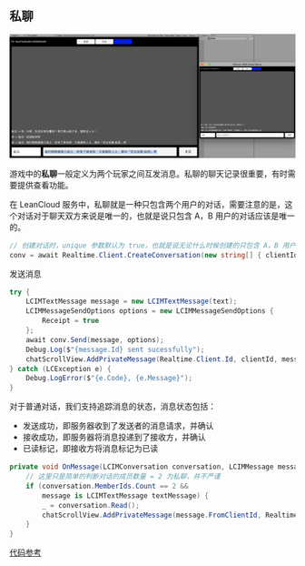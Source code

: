 ## 私聊

![私聊](PrivateChat.png)

游戏中的**私聊**一般定义为两个玩家之间互发消息。私聊的聊天记录很重要，有时需要提供查看功能。

在 LeanCloud 服务中，私聊就是一种只包含两个用户的对话，需要注意的是，这个对话对于聊天双方来说是唯一的，也就是说只包含 A，B 用户的对话应该是唯一的。

```csharp
// 创建对话时，unique 参数默认为 true，也就是说无论什么时候创建的只包含 A，B 用户的对话，都是唯一的
conv = await Realtime.Client.CreateConversation(new string[] { clientId });
```

发送消息

```csharp
try {
    LCIMTextMessage message = new LCIMTextMessage(text);
    LCIMMessageSendOptions options = new LCIMMessageSendOptions {
        Receipt = true
    };
    await conv.Send(message, options);
    Debug.Log($"{message.Id} sent sucessfully");
    chatScrollView.AddPrivateMessage(Realtime.Client.Id, clientId, message);
} catch (LCException e) {
    Debug.LogError($"{e.Code}, {e.Message}");
}
```

对于普通对话，我们支持追踪消息的状态，消息状态包括：

- 发送成功，即服务器收到了发送者的消息请求，并确认
- 接收成功，即服务器将消息投递到了接收方，并确认
- 已读标记，即接收方将消息标记为已读

```csharp
private void OnMessage(LCIMConversation conversation, LCIMMessage message) {
    // 这里只是简单的判断对话的成员数量 = 2 为私聊，并不严谨
    if (conversation.MemberIds.Count == 2 &&
        message is LCIMTextMessage textMessage) {
        _ = conversation.Read();
        chatScrollView.AddPrivateMessage(message.FromClientId, Realtime.Client.Id, textMessage);
    }
}
```

[代码参考](https://github.com/leancloud/CSharp-SDK-Unity-Demo/blob/master/Assets/Realtime/PrivateChatPanel.cs)
